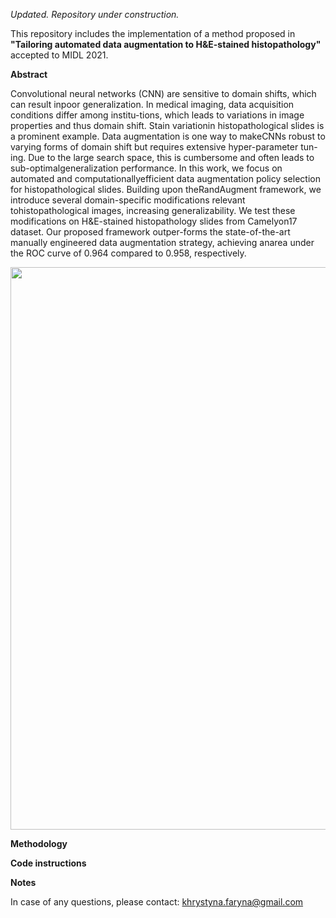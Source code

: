 *Updated. Repository under construction.*

This repository includes the implementation of a method proposed in **"Tailoring automated data augmentation to H&E-stained histopathology"** accepted to MIDL 2021.

**Abstract**

Convolutional neural networks (CNN) are sensitive to domain shifts, which can result inpoor generalization.  In medical imaging, data acquisition conditions differ among institu-tions, which leads to variations in image properties and thus domain shift.  Stain variationin histopathological slides is a prominent example.  Data augmentation is one way to makeCNNs robust to varying forms of domain shift but requires extensive hyper-parameter tun-ing.   Due  to  the  large  search  space,  this  is  cumbersome  and  often  leads  to  sub-optimalgeneralization  performance.   In  this  work,  we  focus  on  automated  and  computationallyefficient data augmentation policy selection for histopathological slides.  Building upon theRandAugment framework, we introduce several domain-specific modifications relevant tohistopathological images, increasing generalizability.  We test these modifications on H&E-stained histopathology slides from Camelyon17 dataset. Our proposed framework outper-forms the state-of-the-art manually engineered data augmentation strategy, achieving anarea under the ROC curve of 0.964 compared to 0.958, respectively.

<div align="center">
    <img src="/he-randaugment/augmentations_new.png" width="900px"</img> 
</div>

**Methodology**

**Code instructions**

**Notes**

In case of any questions, please contact: khrystyna.faryna@gmail.com

